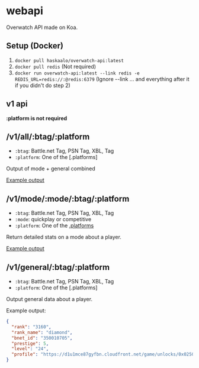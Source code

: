 # webapi

Overwatch API made on Koa.

## Setup (Docker)

1. `docker pull haskaalo/overwatch-api:latest`
2. `docker pull redis` (Not required)
3. `docker run overwatch-api:latest --link redis -e REDIS_URL=redis://:@redis:6379` (Ignore --link ... and everything after it if you didn't do step 2)

## v1 api

**:platform is not required**

## /v1/all/:btag/:platform

* `:btag`: Battle.net Tag, PSN Tag, XBL, Tag
* `:platform`: One of the [.platforms]

Output of mode + general combined

[Example output](https://gist.github.com/Haskaalo/7d25f66536aa548f267f1941a2ac45e2)

## /v1/mode/:mode/:btag/:platform

* `:btag`: Battle.net Tag, PSN Tag, XBL, Tag
* `:mode`: quickplay or competitive
* `:platform`: One of the [.platforms](https://github.com/haskaalo/overwatch-api/tree/master/packages/owapi/#platforms)

Return detailed stats on a mode about a player.

[Example output](https://gist.github.com/Haskaalo/12cbc1b8c9eb9bc0c60d3e2d2986044d)

## /v1/general/:btag/:platform

* `:btag`: Battle.net Tag, PSN Tag, XBL, Tag
* `:platform`: One of the [.platforms]

Output general data about a player. 

Example output:

```json
{
  "rank": "3160",
  "rank_name": "diamond",
  "bnet_id": "350010705",
  "prestige": 5,
  "level": "24",
  "profile": "https://d1u1mce87gyfbn.cloudfront.net/game/unlocks/0x02500000000009E1.png"
}
```
